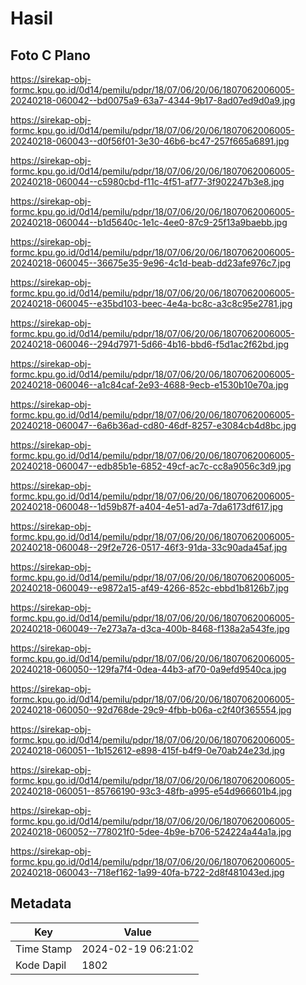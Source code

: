 # Hasil

## Foto C Plano

https://sirekap-obj-formc.kpu.go.id/0d14/pemilu/pdpr/18/07/06/20/06/1807062006005-20240218-060042--bd0075a9-63a7-4344-9b17-8ad07ed9d0a9.jpg

https://sirekap-obj-formc.kpu.go.id/0d14/pemilu/pdpr/18/07/06/20/06/1807062006005-20240218-060043--d0f56f01-3e30-46b6-bc47-257f665a6891.jpg

https://sirekap-obj-formc.kpu.go.id/0d14/pemilu/pdpr/18/07/06/20/06/1807062006005-20240218-060044--c5980cbd-f11c-4f51-af77-3f902247b3e8.jpg

https://sirekap-obj-formc.kpu.go.id/0d14/pemilu/pdpr/18/07/06/20/06/1807062006005-20240218-060044--b1d5640c-1e1c-4ee0-87c9-25f13a9baebb.jpg

https://sirekap-obj-formc.kpu.go.id/0d14/pemilu/pdpr/18/07/06/20/06/1807062006005-20240218-060045--36675e35-9e96-4c1d-beab-dd23afe976c7.jpg

https://sirekap-obj-formc.kpu.go.id/0d14/pemilu/pdpr/18/07/06/20/06/1807062006005-20240218-060045--e35bd103-beec-4e4a-bc8c-a3c8c95e2781.jpg

https://sirekap-obj-formc.kpu.go.id/0d14/pemilu/pdpr/18/07/06/20/06/1807062006005-20240218-060046--294d7971-5d66-4b16-bbd6-f5d1ac2f62bd.jpg

https://sirekap-obj-formc.kpu.go.id/0d14/pemilu/pdpr/18/07/06/20/06/1807062006005-20240218-060046--a1c84caf-2e93-4688-9ecb-e1530b10e70a.jpg

https://sirekap-obj-formc.kpu.go.id/0d14/pemilu/pdpr/18/07/06/20/06/1807062006005-20240218-060047--6a6b36ad-cd80-46df-8257-e3084cb4d8bc.jpg

https://sirekap-obj-formc.kpu.go.id/0d14/pemilu/pdpr/18/07/06/20/06/1807062006005-20240218-060047--edb85b1e-6852-49cf-ac7c-cc8a9056c3d9.jpg

https://sirekap-obj-formc.kpu.go.id/0d14/pemilu/pdpr/18/07/06/20/06/1807062006005-20240218-060048--1d59b87f-a404-4e51-ad7a-7da6173df617.jpg

https://sirekap-obj-formc.kpu.go.id/0d14/pemilu/pdpr/18/07/06/20/06/1807062006005-20240218-060048--29f2e726-0517-46f3-91da-33c90ada45af.jpg

https://sirekap-obj-formc.kpu.go.id/0d14/pemilu/pdpr/18/07/06/20/06/1807062006005-20240218-060049--e9872a15-af49-4266-852c-ebbd1b8126b7.jpg

https://sirekap-obj-formc.kpu.go.id/0d14/pemilu/pdpr/18/07/06/20/06/1807062006005-20240218-060049--7e273a7a-d3ca-400b-8468-f138a2a543fe.jpg

https://sirekap-obj-formc.kpu.go.id/0d14/pemilu/pdpr/18/07/06/20/06/1807062006005-20240218-060050--129fa7f4-0dea-44b3-af70-0a9efd9540ca.jpg

https://sirekap-obj-formc.kpu.go.id/0d14/pemilu/pdpr/18/07/06/20/06/1807062006005-20240218-060050--92d768de-29c9-4fbb-b06a-c2f40f365554.jpg

https://sirekap-obj-formc.kpu.go.id/0d14/pemilu/pdpr/18/07/06/20/06/1807062006005-20240218-060051--1b152612-e898-415f-b4f9-0e70ab24e23d.jpg

https://sirekap-obj-formc.kpu.go.id/0d14/pemilu/pdpr/18/07/06/20/06/1807062006005-20240218-060051--85766190-93c3-48fb-a995-e54d966601b4.jpg

https://sirekap-obj-formc.kpu.go.id/0d14/pemilu/pdpr/18/07/06/20/06/1807062006005-20240218-060052--778021f0-5dee-4b9e-b706-524224a44a1a.jpg

https://sirekap-obj-formc.kpu.go.id/0d14/pemilu/pdpr/18/07/06/20/06/1807062006005-20240218-060043--718ef162-1a99-40fa-b722-2d8f481043ed.jpg


## Metadata

| Key        | Value               |
| ---------- | ------------------- |
| Time Stamp | 2024-02-19 06:21:02 |
| Kode Dapil | 1802                |



